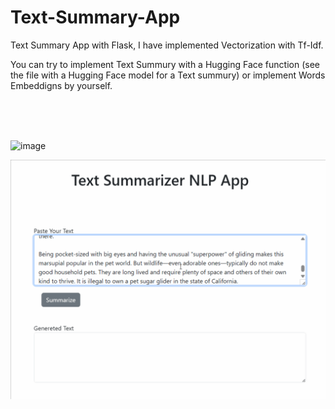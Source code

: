 # Text-Summary-App
Text Summary App with Flask, I have implemented Vectorization with Tf-Idf.

You can try to implement Text Summury with a  Hugging Face function (see the file with a Hugging Face model for a Text summury) or implement Words Embeddigns by yourself.


<br />
<br />
<br />



![image](https://github.com/AlbinaKrasykova/Text-Summary-App/assets/91033995/9d68525e-67c4-47d8-8a0a-17032433df7d)

![image](https://github.com/AlbinaKrasykova/Text-Summary-App/blob/main/Text_Summary_App_Demo_2.gif)
